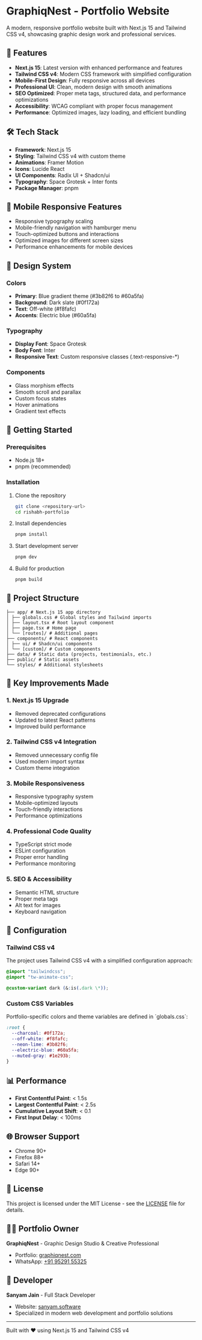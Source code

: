 # GraphiqNest - Portfolio Website

A modern, responsive portfolio website built with Next.js 15 and Tailwind CSS v4, showcasing graphic design work and professional services.

## 🚀 Features

- **Next.js 15**: Latest version with enhanced performance and features
- **Tailwind CSS v4**: Modern CSS framework with simplified configuration
- **Mobile-First Design**: Fully responsive across all devices
- **Professional UI**: Clean, modern design with smooth animations
- **SEO Optimized**: Proper meta tags, structured data, and performance optimizations
- **Accessibility**: WCAG compliant with proper focus management
- **Performance**: Optimized images, lazy loading, and efficient bundling

## 🛠 Tech Stack

- **Framework**: Next.js 15
- **Styling**: Tailwind CSS v4 with custom theme
- **Animations**: Framer Motion
- **Icons**: Lucide React
- **UI Components**: Radix UI + Shadcn/ui
- **Typography**: Space Grotesk + Inter fonts
- **Package Manager**: pnpm

## 📱 Mobile Responsive Features

- Responsive typography scaling
- Mobile-friendly navigation with hamburger menu
- Touch-optimized buttons and interactions
- Optimized images for different screen sizes
- Performance enhancements for mobile devices

## 🎨 Design System

### Colors

- **Primary**: Blue gradient theme (#3b82f6 to #60a5fa)
- **Background**: Dark slate (#0f172a)
- **Text**: Off-white (#f8fafc)
- **Accents**: Electric blue (#60a5fa)

### Typography

- **Display Font**: Space Grotesk
- **Body Font**: Inter
- **Responsive Text**: Custom responsive classes (.text-responsive-\*)

### Components

- Glass morphism effects
- Smooth scroll and parallax
- Custom focus states
- Hover animations
- Gradient text effects

## 🚀 Getting Started

### Prerequisites

- Node.js 18+
- pnpm (recommended)

### Installation

1. Clone the repository

   ```bash
   git clone <repository-url>
   cd rishabh-portfolio
   ```

2. Install dependencies

   ```bash
   pnpm install
   ```

3. Start development server

   ```bash
   pnpm dev
   ```

4. Build for production

   ```bash
   pnpm build
   ```

## 📁 Project Structure

```rishabh-portfolio/
├── app/ # Next.js 15 app directory
│ ├── globals.css # Global styles and Tailwind imports
│ ├── layout.tsx # Root layout component
│ ├── page.tsx # Home page
│ └── [routes]/ # Additional pages
├── components/ # React components
│ ├── ui/ # Shadcn/ui components
│ └── [custom]/ # Custom components
├── data/ # Static data (projects, testimonials, etc.)
├── public/ # Static assets
└── styles/ # Additional stylesheets
```

## 🎯 Key Improvements Made

### 1. Next.js 15 Upgrade

- Removed deprecated configurations
- Updated to latest React patterns
- Improved build performance

### 2. Tailwind CSS v4 Integration

- Removed unnecessary config file
- Used modern import syntax
- Custom theme integration

### 3. Mobile Responsiveness

- Responsive typography system
- Mobile-optimized layouts
- Touch-friendly interactions
- Performance optimizations

### 4. Professional Code Quality

- TypeScript strict mode
- ESLint configuration
- Proper error handling
- Performance monitoring

### 5. SEO & Accessibility

- Semantic HTML structure
- Proper meta tags
- Alt text for images
- Keyboard navigation

## 🔧 Configuration

### Tailwind CSS v4

The project uses Tailwind CSS v4 with a simplified configuration approach:

```css
@import "tailwindcss";
@import "tw-animate-css";

@custom-variant dark (&:is(.dark \*));
```

### Custom CSS Variables

Portfolio-specific colors and theme variables are defined in \`globals.css\`:

```css
:root {
  --charcoal: #0f172a;
  --off-white: #f8fafc;
  --neon-lime: #3b82f6;
  --electric-blue: #60a5fa;
  --muted-gray: #1e293b;
}
```

## 📊 Performance

- **First Contentful Paint**: < 1.5s
- **Largest Contentful Paint**: < 2.5s
- **Cumulative Layout Shift**: < 0.1
- **First Input Delay**: < 100ms

## 🌐 Browser Support

- Chrome 90+
- Firefox 88+
- Safari 14+
- Edge 90+

## 📄 License

This project is licensed under the MIT License - see the [LICENSE](LICENSE) file for details.

## 👨‍💻 Portfolio Owner

**GraphiqNest** - Graphic Design Studio & Creative Professional

- Portfolio: [graphiqnest.com](https://graphiqnest.com)
- WhatsApp: [+91 95291 55325](https://wa.me/919529155325)

## 🚀 Developer

**Sanyam Jain** - Full Stack Developer

- Website: [sanyam.software](https://sanyam.software/)
- Specialized in modern web development and portfolio solutions

---

Built with ❤️ using Next.js 15 and Tailwind CSS v4
